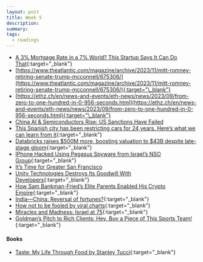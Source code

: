 ```yaml
---
layout: post
title: Week 5
description:
summary:
tags:
  - readings
---
```


- [A 3% Mortgage Rate in a 7% World? This Startup Says It Can Do That](https://www.wsj.com/personal-finance/mortgages/a-3-mortgage-rate-in-a-7-world-this-startup-says-it-can-do-that-6afa85aa){:target="\_blank"}
- [https://www.theatlantic.com/magazine/archive/2023/11/mitt-romney-retiring-senate-trump-mcconnell/675306/](https://www.theatlantic.com/magazine/archive/2023/11/mitt-romney-retiring-senate-trump-mcconnell/675306/){:target="\_blank"}
- [https://ethz.ch/en/news-and-events/eth-news/news/2023/09/from-zero-to-one-hundred-in-0-956-seconds.html](https://ethz.ch/en/news-and-events/eth-news/news/2023/09/from-zero-to-one-hundred-in-0-956-seconds.html){:target="\_blank"}
- [China AI & Semiconductors Rise: US Sanctions Have Failed](https://www.semianalysis.com/p/china-ai-and-semiconductors-rise)
- [This Spanish city has been restricting cars for 24 years. Here’s what we can learn from it](https://www.fastcompany.com/90952175/this-spanish-city-has-been-restricting-cars-for-24-years-heres-what-we-can-learn-from-it){:target="\_blank"}
- [Databricks raises $500M more, boosting valuation to $43B despite late-stage gloom](https://techcrunch.com/2023/09/14/databricks-raises-500m-more-boosting-valuation-to-43b-despite-late-stage-gloom/){:target="\_blank"}
- [IPhone Hacked Using Pegasus Spyware from Israel’s NSO Group](https://www.bloomberg.com/news/articles/2023-09-08/citizen-lab-says-us-iphone-hacked-with-israeli-nso-spyware){:target="\_blank"}
- [It’s Time for Greater San Francisco](https://www.palladiummag.com/2023/09/07/its-time-for-greater-san-francisco/)
- [Unity Technologies Destroys Its Goodwill With Developers](https://www.bloomberg.com/news/newsletters/2023-09-15/unity-technologies-rolls-out-new-fees-destroys-its-goodwill-with-developers){:target="\_blank"}
- [How Sam Bankman-Fried’s Elite Parents Enabled His Crypto Empire](https://www.bloomberg.com/news/features/2023-09-14/sam-bankman-fried-s-parents-did-they-enable-ftx-s-rise?accessToken=eyJhbGciOiJIUzI1NiIsInR5cCI6IkpXVCJ9.eyJzb3VyY2UiOiJTdWJzY3JpYmVyR2lmdGVkQXJ0aWNsZSIsImlhdCI6MTY5NDcwMDMyMCwiZXhwIjoxNjk1MzA1MTIwLCJhcnRpY2xlSWQiOiJTMFlKNjFEV1JHRzEwMSIsImJjb25uZWN0SWQiOiIxRDU0RjgxNUE1QTA0MjY3QjQ1RjhBNjI0QUQ5REU5MCJ9.d5qRT5zsps-a2T1Z7nA47WwrwmlCuSggJDoKAwg-yqQ&sref=4ZgkJ7cZ){:target="\_blank"}
- [India—China: Reversal of fortunes?](https://www.brookings.edu/articles/india-china-reversal-of-fortunes/){:target="\_blank"}
- [How not to be fooled by viral charts](https://www.noahpinion.blog/p/how-not-to-be-fooled-by-viral-charts){:target="\_blank"}
- [Miracles and Madness: Israel at 75](https://www.thefp.com/p/israel-75-yearsold-1948-75th-anniversary-history){:target="\_blank"}
- [Goldman’s Pitch to Rich Clients: Hey, Buy a Piece of This Sports Team!](https://www.wsj.com/finance/banking/goldmans-pitch-to-rich-clients-hey-buy-a-piece-of-this-sports-team-5a58746b){:target="\_blank"}

#### Books

- [Taste: My Life Through Food by Stanley Tucci](https://www.goodreads.com/book/show/55360284-taste?from_search=true&from_srp=true&qid=aatHCceqnA&rank=1){:target="\_blank"}
